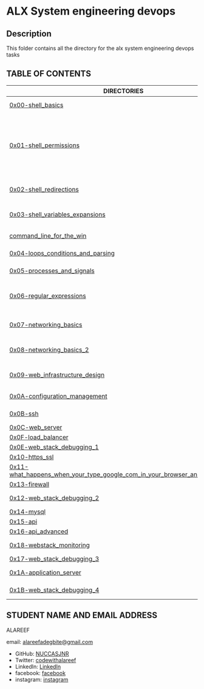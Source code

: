 # ALX System engineering devops

## Description
This folder contains all the directory for the alx system engineering devops tasks

## TABLE OF CONTENTS

DIRECTORIES | DESCRIPTIONS
------------|-------------
[0x00-shell_basics](./0x00-shell_basics) | introduction to shell basics
[0x01-shell_permissions](./0x01-shell_permissions) | introduction to shell permissions, how to make files executable using the chmod u+x command
[0x02-shell_redirections](0x02-shell_redirections) | introduction to shell redirections
[0x03-shell_variables_expansions](0x03-shell_variables_expansions) | introduction to shell variables expansions
[command_line_for_the_win](./command_line_for_the_win) | Command line challenge
[0x04-loops_conditions_and_parsing](./0x04-loops_conditions_and_parsing) | loops in bash scripting
[0x05-processes_and_signals](./0x05-processes_and_signals) | processes and signals
[0x06-regular_expressions](./0x06-regular_expressions) | regular expressions regex or regexp 
[0x07-networking_basics](./0x07-networking_basics) | Learn the basics of networking
[0x08-networking_basics_2](0x08-networking_basics_2) | Moving deep into Networking
[0x09-web_infrastructure_design](0x09-web_infrastructure_design) | introduction to web infrastructure
[0x0A-configuration_management](./0x0A-configuration_management) | configuration management
[0x0B-ssh](./0x0B-ssh) | private and public rsa keys
[0x0C-web_server](./0x0C-web_server) | web servers
[0x0F-load_balancer](./0x0F-load_balancer) | Load Balancers
[0x0E-web_stack_debugging_1](./0x0E-web_stack_debugging_1) | web debigging
[0x10-https_ssl](./0x10-https_ssl) | ssl
[0x11-what_happens_when_your_type_google_com_in_your_browser_and_press_enter](./0x11-what_happens_when_your_type_google_com_in_your_browser_and_press_enter) | Blog post
[0x13-firewall](./0x13-firewall) | Firewall config
[0x12-web_stack_debugging_2](./0x12-web_stack_debugging_2) | web stack devugging 2
[0x14-mysql](./0x14-mysql) | mysql
[0x15-api](./0x15-api) | Api
[0x16-api_advanced](./0x16-api_advanced) | Api Advanced
[0x18-webstack_monitoring](./0x18-webstack_monitoring) | Web stack monitoring
[0x17-web_stack_debugging_3](./0x17-web_stack_debugging_3) | debugging
[0x1A-application_server](./0x1A-application_server) | Application Server
[0x1B-web_stack_debugging_4](./0x1B-web_stack_debugging_4) | Web Stack debugging
## STUDENT NAME AND EMAIL ADDRESS
ALAREEF

email: alareefadegbite@gmail.com

- GitHub: [NUCCASJNR](https://github.com/NUCCASJNR)
- Twitter: [codewithalareef](https://twitter.com/codewithalareef)
- LinkedIn: [LinkedIn](https://linkedin.com/in/alareef)
- facebook: [facebook](https://www.facebook.com/profile.php?id=100088347365140)
- instagram: [instagram](https://instagram.com/a_l_a_r_e_e_f)


